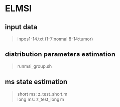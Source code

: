 # ELMSI
input data<br>
-----
>inpos1-14.txt (1-7:normal 8-14:tumor)<br>

distribution parameters estimation<br>
------
>runmsi_group.sh<br>

ms state estimation<br>
-------
>short ms: z_test_short.m<br>
>long ms: z_test_long.m
